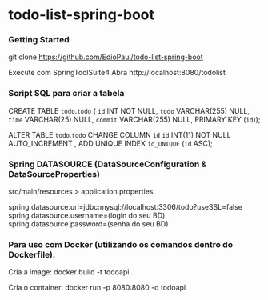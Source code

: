 # todo-list-spring-boot

### Getting Started

git clone https://github.com/EdioPaul/todo-list-spring-boot

Execute com SpringToolSuite4
Abra http://localhost:8080/todolist

### Script SQL para criar a tabela

CREATE TABLE `todo`.`todo` (
 `id` INT NOT NULL,
 `todo` VARCHAR(255) NULL,
 `time` VARCHAR(25) NULL,
 `commit` VARCHAR(255) NULL,
 PRIMARY KEY (`id`));

 ALTER TABLE `todo`.`todo`
 CHANGE COLUMN `id` `id` INT(11) NOT NULL AUTO_INCREMENT ,
 ADD UNIQUE INDEX `id_UNIQUE` (`id` ASC);
 
 
### Spring DATASOURCE (DataSourceConfiguration & DataSourceProperties)

src/main/resources > application.properties

spring.datasource.url=jdbc:mysql://localhost:3306/todo?useSSL=false
spring.datasource.username=(login do seu BD)
spring.datasource.password=(senha do seu BD)


### Para uso com Docker (utilizando os comandos dentro do Dockerfile).

Cria a image: docker build -t todoapi .

Cria o container: docker run -p 8080:8080 -d todoapi
